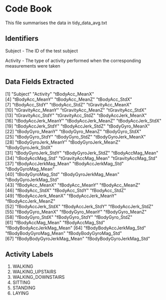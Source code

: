 # Code Book

This file summarises the data in tidy_data_avg.txt

## Identifiers
Subject - The ID of the test subject

Activity - The type of activity performed when the corresponding measurements were taken

## Data Fields Extracted
[1] "Subject"                   "Activity"                  "tBodyAcc_MeanX"           
 [4] "tBodyAcc_MeanY"            "tBodyAcc_MeanZ"            "tBodyAcc_StdX"            
 [7] "tBodyAcc_StdY"             "tBodyAcc_StdZ"             "tGravityAcc_MeanX"        
[10] "tGravityAcc_MeanY"         "tGravityAcc_MeanZ"         "tGravityAcc_StdX"         
[13] "tGravityAcc_StdY"          "tGravityAcc_StdZ"          "tBodyAccJerk_MeanX"       
[16] "tBodyAccJerk_MeanY"        "tBodyAccJerk_MeanZ"        "tBodyAccJerk_StdX"        
[19] "tBodyAccJerk_StdY"         "tBodyAccJerk_StdZ"         "tBodyGyro_MeanX"          
[22] "tBodyGyro_MeanY"           "tBodyGyro_MeanZ"           "tBodyGyro_StdX"           
[25] "tBodyGyro_StdY"            "tBodyGyro_StdZ"            "tBodyGyroJerk_MeanX"      
[28] "tBodyGyroJerk_MeanY"       "tBodyGyroJerk_MeanZ"       "tBodyGyroJerk_StdX"       
[31] "tBodyGyroJerk_StdY"        "tBodyGyroJerk_StdZ"        "tBodyAccMag_Mean"         
[34] "tBodyAccMag_Std"           "tGravityAccMag_Mean"       "tGravityAccMag_Std"       
[37] "tBodyAccJerkMag_Mean"      "tBodyAccJerkMag_Std"       "tBodyGyroMag_Mean"        
[40] "tBodyGyroMag_Std"          "tBodyGyroJerkMag_Mean"     "tBodyGyroJerkMag_Std"     
[43] "fBodyAcc_MeanX"            "fBodyAcc_MeanY"            "fBodyAcc_MeanZ"           
[46] "fBodyAcc_StdX"             "fBodyAcc_StdY"             "fBodyAcc_StdZ"            
[49] "fBodyAccJerk_MeanX"        "fBodyAccJerk_MeanY"        "fBodyAccJerk_MeanZ"       
[52] "fBodyAccJerk_StdX"         "fBodyAccJerk_StdY"         "fBodyAccJerk_StdZ"        
[55] "fBodyGyro_MeanX"           "fBodyGyro_MeanY"           "fBodyGyro_MeanZ"          
[58] "fBodyGyro_StdX"            "fBodyGyro_StdY"            "fBodyGyro_StdZ"           
[61] "fBodyAccMag_Mean"          "fBodyAccMag_Std"           "fBodyBodyAccJerkMag_Mean" 
[64] "fBodyBodyAccJerkMag_Std"   "fBodyBodyGyroMag_Mean"     "fBodyBodyGyroMag_Std"     
[67] "fBodyBodyGyroJerkMag_Mean" "fBodyBodyGyroJerkMag_Std" 

## Activity Labels
1. WALKING
2. WALKING_UPSTAIRS
3. WALKING_DOWNSTAIRS
4. SITTING
5. STANDING
6. LAYING


